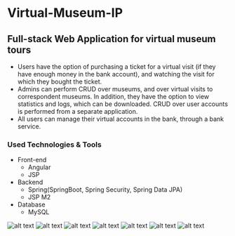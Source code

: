 # Virtual-Museum-IP

## Full-stack Web Application for virtual museum tours
  * Users have the option of purchasing a ticket for a virtual visit (if they have enough money in the bank account), and watching the visit for which they bought the ticket.
  * Admins can perform CRUD over museums, and over virtual visits to correspondent museums. In addition, they have the option to view statistics and logs, which can be downloaded.
    CRUD over user accounts is performed from a separate application.
  * All users can manage their virtual accounts in the bank, through a bank service.

### Used Technologies & Tools
* Front-end
  *  Angular
  *  JSP
* Backend
  * Spring(SpringBoot, Spring Security, Spring Data JPA)
  * JSP M2
 * Database
    * MySQL
    
  
![alt text](https://ibb.co/6FsWSCR)
![alt text](https://ibb.co/mX2kNWf)
![alt text](https://ibb.co/vkmtcmH)
![alt text](https://ibb.co/XXMvx0K)
![alt text](https://ibb.co/1v1C5S9)
![alt text](https://ibb.co/VV4XTp8)
![alt text](https://ibb.co/FbVQ090)
